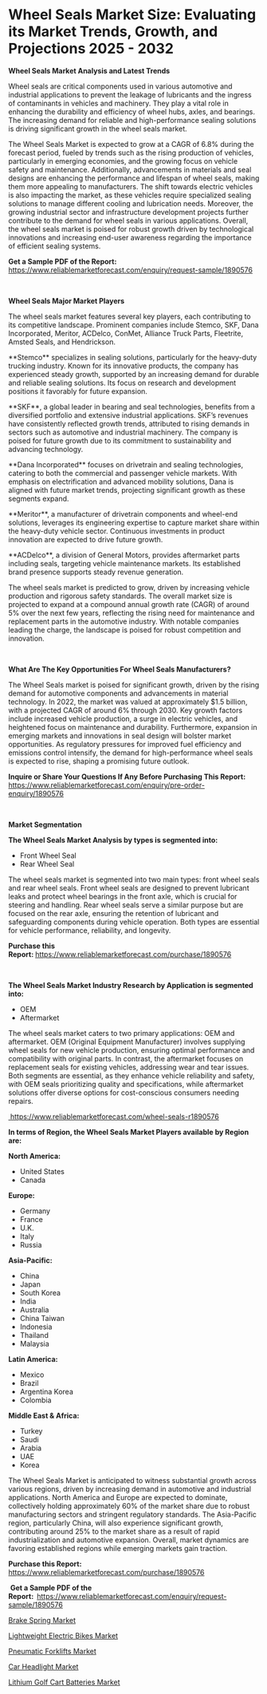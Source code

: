 <p><h1>Wheel Seals Market Size: Evaluating its Market Trends, Growth, and Projections 2025 - 2032</h1></p><p><strong>Wheel Seals Market Analysis and Latest Trends</strong></p>
<p><p>Wheel seals are critical components used in various automotive and industrial applications to prevent the leakage of lubricants and the ingress of contaminants in vehicles and machinery. They play a vital role in enhancing the durability and efficiency of wheel hubs, axles, and bearings. The increasing demand for reliable and high-performance sealing solutions is driving significant growth in the wheel seals market.</p><p>The Wheel Seals Market is expected to grow at a CAGR of 6.8% during the forecast period, fueled by trends such as the rising production of vehicles, particularly in emerging economies, and the growing focus on vehicle safety and maintenance. Additionally, advancements in materials and seal designs are enhancing the performance and lifespan of wheel seals, making them more appealing to manufacturers. The shift towards electric vehicles is also impacting the market, as these vehicles require specialized sealing solutions to manage different cooling and lubrication needs. Moreover, the growing industrial sector and infrastructure development projects further contribute to the demand for wheel seals in various applications. Overall, the wheel seals market is poised for robust growth driven by technological innovations and increasing end-user awareness regarding the importance of efficient sealing systems.</p></p>
<p><strong>Get a Sample PDF of the Report:&nbsp;</strong> <a href="https://www.reliablemarketforecast.com/enquiry/request-sample/1890576?utm_campaign=1167&utm_medium=2&utm_source=Github&utm_content=ia&utm_term=30032025&utm_id=wheel-seals">https://www.reliablemarketforecast.com/enquiry/request-sample/1890576</a></p>
<p>&nbsp;</p>
<p><strong>Wheel Seals Major Market Players</strong></p>
<p><p>The wheel seals market features several key players, each contributing to its competitive landscape. Prominent companies include Stemco, SKF, Dana Incorporated, Meritor, ACDelco, ConMet, Alliance Truck Parts, Fleetrite, Amsted Seals, and Hendrickson.</p><p>**Stemco** specializes in sealing solutions, particularly for the heavy-duty trucking industry. Known for its innovative products, the company has experienced steady growth, supported by an increasing demand for durable and reliable sealing solutions. Its focus on research and development positions it favorably for future expansion.</p><p>**SKF**, a global leader in bearing and seal technologies, benefits from a diversified portfolio and extensive industrial applications. SKF’s revenues have consistently reflected growth trends, attributed to rising demands in sectors such as automotive and industrial machinery. The company is poised for future growth due to its commitment to sustainability and advancing technology.</p><p>**Dana Incorporated** focuses on drivetrain and sealing technologies, catering to both the commercial and passenger vehicle markets. With emphasis on electrification and advanced mobility solutions, Dana is aligned with future market trends, projecting significant growth as these segments expand.</p><p>**Meritor**, a manufacturer of drivetrain components and wheel-end solutions, leverages its engineering expertise to capture market share within the heavy-duty vehicle sector. Continuous investments in product innovation are expected to drive future growth.</p><p>**ACDelco**, a division of General Motors, provides aftermarket parts including seals, targeting vehicle maintenance markets. Its established brand presence supports steady revenue generation.</p><p>The wheel seals market is predicted to grow, driven by increasing vehicle production and rigorous safety standards. The overall market size is projected to expand at a compound annual growth rate (CAGR) of around 5% over the next few years, reflecting the rising need for maintenance and replacement parts in the automotive industry. With notable companies leading the charge, the landscape is poised for robust competition and innovation.</p></p>
<p>&nbsp;</p>
<p><strong>What Are The Key Opportunities For Wheel Seals Manufacturers?</strong></p>
<p><p>The Wheel Seals market is poised for significant growth, driven by the rising demand for automotive components and advancements in material technology.  In 2022, the market was valued at approximately $1.5 billion, with a projected CAGR of around 6% through 2030. Key growth factors include increased vehicle production, a surge in electric vehicles, and heightened focus on maintenance and durability. Furthermore, expansion in emerging markets and innovations in seal design will bolster market opportunities. As regulatory pressures for improved fuel efficiency and emissions control intensify, the demand for high-performance wheel seals is expected to rise, shaping a promising future outlook.</p></p>
<p><strong>Inquire or Share Your Questions If Any Before Purchasing This Report:</strong> <a href="https://www.reliablemarketforecast.com/enquiry/pre-order-enquiry/1890576?utm_campaign=1167&utm_medium=2&utm_source=Github&utm_content=ia&utm_term=30032025&utm_id=wheel-seals">https://www.reliablemarketforecast.com/enquiry/pre-order-enquiry/1890576</a></p>
<p>&nbsp;</p>
<p><strong>Market Segmentation</strong></p>
<p><strong>The Wheel Seals Market Analysis by types is segmented into:</strong></p>
<p><ul><li>Front Wheel Seal</li><li>Rear Wheel Seal</li></ul></p>
<p><p>The wheel seals market is segmented into two main types: front wheel seals and rear wheel seals. Front wheel seals are designed to prevent lubricant leaks and protect wheel bearings in the front axle, which is crucial for steering and handling. Rear wheel seals serve a similar purpose but are focused on the rear axle, ensuring the retention of lubricant and safeguarding components during vehicle operation. Both types are essential for vehicle performance, reliability, and longevity.</p></p>
<p><strong>Purchase this Report:&nbsp;</strong><a href="https://www.reliablemarketforecast.com/purchase/1890576?utm_campaign=1167&utm_medium=2&utm_source=Github&utm_content=ia&utm_term=30032025&utm_id=wheel-seals">https://www.reliablemarketforecast.com/purchase/1890576</a></p>
<p>&nbsp;</p>
<p><strong>The Wheel Seals Market Industry Research by Application is segmented into:</strong></p>
<p><ul><li>OEM</li><li>Aftermarket</li></ul></p>
<p><p>The wheel seals market caters to two primary applications: OEM and aftermarket. OEM (Original Equipment Manufacturer) involves supplying wheel seals for new vehicle production, ensuring optimal performance and compatibility with original parts. In contrast, the aftermarket focuses on replacement seals for existing vehicles, addressing wear and tear issues. Both segments are essential, as they enhance vehicle reliability and safety, with OEM seals prioritizing quality and specifications, while aftermarket solutions offer diverse options for cost-conscious consumers needing repairs.</p></p>
<p><a href="https://www.reliablemarketforecast.com/wheel-seals-r1890576?utm_campaign=1167&utm_medium=2&utm_source=Github&utm_content=ia&utm_term=30032025&utm_id=wheel-seals">&nbsp;https://www.reliablemarketforecast.com/wheel-seals-r1890576</a></p>
<p><strong>In terms of Region, the Wheel Seals Market Players available by Region are:</strong></p>
<p>
    <p> <strong> North America: </strong>
        <ul>
            <li>United States</li>
            <li>Canada</li>
        </ul>
        </p> 
    <p> <strong> Europe: </strong>
        <ul>
            <li>Germany</li>
            <li>France</li>
            <li>U.K.</li>
            <li>Italy</li>
            <li>Russia</li>
        </ul>
        </p> 
    <p> <strong> Asia-Pacific: </strong>
        <ul>
            <li>China</li>
            <li>Japan</li>
            <li>South Korea</li>
            <li>India</li>
            <li>Australia</li>
            <li>China Taiwan</li>
            <li>Indonesia</li>
            <li>Thailand</li>
            <li>Malaysia</li>
        </ul>
        </p> 
    <p> <strong> Latin America: </strong>
        <ul>
            <li>Mexico</li>
            <li>Brazil</li>
            <li>Argentina Korea</li>
            <li>Colombia</li>
        </ul>
        </p> 
    <p> <strong> Middle East & Africa: </strong>
        <ul>
            <li>Turkey</li>
            <li>Saudi</li>
            <li>Arabia</li>
            <li>UAE</li>
            <li>Korea</li>
        </ul>
    </p>
    </p>
<p><p>The Wheel Seals Market is anticipated to witness substantial growth across various regions, driven by increasing demand in automotive and industrial applications. North America and Europe are expected to dominate, collectively holding approximately 60% of the market share due to robust manufacturing sectors and stringent regulatory standards. The Asia-Pacific region, particularly China, will also experience significant growth, contributing around 25% to the market share as a result of rapid industrialization and automotive expansion. Overall, market dynamics are favoring established regions while emerging markets gain traction.</p></p>
<p><strong>Purchase this Report: </strong><a href="https://www.reliablemarketforecast.com/purchase/1890576?utm_campaign=1167&utm_medium=2&utm_source=Github&utm_content=ia&utm_term=30032025&utm_id=wheel-seals">https://www.reliablemarketforecast.com/purchase/1890576</a></p>
<p>&nbsp;<strong>Get a Sample PDF of the Report:&nbsp;&nbsp;</strong><a href="https://www.reliablemarketforecast.com/enquiry/request-sample/1890576?utm_campaign=1167&utm_medium=2&utm_source=Github&utm_content=ia&utm_term=30032025&utm_id=wheel-seals">https://www.reliablemarketforecast.com/enquiry/request-sample/1890576</a></p>
<p><strong></strong></p>
<p><p><a href="https://github.com/langolaskark/Market-Research-Report-List-1/blob/main/brake-spring-market.md?utm_campaign=1167&utm_medium=2&utm_source=Github&utm_content=ia&utm_term=30032025&utm_id=wheel-seals">Brake Spring Market</a></p><p><a href="https://github.com/guneycigdem35/Market-Research-Report-List-5/blob/main/lightweight-electric-bikes-market.md?utm_campaign=1167&utm_medium=2&utm_source=Github&utm_content=ia&utm_term=30032025&utm_id=wheel-seals">Lightweight Electric Bikes Market</a></p><p><a href="https://github.com/arneslullapq/Market-Research-Report-List-1/blob/main/pneumatic-forklifts-market.md?utm_campaign=1167&utm_medium=2&utm_source=Github&utm_content=ia&utm_term=30032025&utm_id=wheel-seals">Pneumatic Forklifts Market</a></p><p><a href="https://github.com/thatejanet4y/Market-Research-Report-List-1/blob/main/car-headlight-market.md?utm_campaign=1167&utm_medium=2&utm_source=Github&utm_content=ia&utm_term=30032025&utm_id=wheel-seals">Car Headlight Market</a></p><p><a href="https://github.com/arocasanzib6/Market-Research-Report-List-1/blob/main/lithium-golf-cart-batteries-market.md?utm_campaign=1167&utm_medium=2&utm_source=Github&utm_content=ia&utm_term=30032025&utm_id=wheel-seals">Lithium Golf Cart Batteries Market</a></p></p>